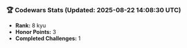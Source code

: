 ### 🏆 Codewars Stats (Updated: 2025-08-22 14:08:30 UTC)

- **Rank:** 8 kyu
- **Honor Points:** 3
- **Completed Challenges:** 1
